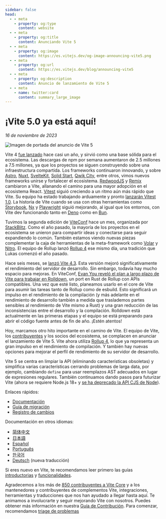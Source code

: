 ```yaml
---
sidebar: false
head:
  - - meta
    - property: og:type
      content: website
  - - meta
    - property: og:title
      content: Anunciando Vite 5
  - - meta
    - property: og:image
      content: https://es.vitejs.dev/og-image-announcing-vite5.png
  - - meta
    - property: og:url
      content: https://es.vitejs.dev/blog/announcing-vite5
  - - meta
    - property: og:description
      content: Anuncio de lanzamiento de Vite 5
  - - meta
    - name: twitter:card
      content: summary_large_image
---
```


# ¡Vite 5.0 ya está aquí!

_16 de noviembre de 2023_

![Imagen de portada del anuncio de Vite 5](/og-image-announcing-vite5.png)

Vite 4 [fue lanzado](./anunciando-vite4.md) hace casi un año, y sirvió como una base sólida para el ecosistema. Las descargas de npm por semana aumentaron de 2.5 millones a 7.5 millones, ya que los proyectos se siguen construyendo sobre una infraestructura compartida. Los frameworks continuaron innovando, y sobre [Astro](https://astro.build/), [Nuxt](https://nuxt.com/), [SvelteKit](https://kit.svelte.dev/), [Solid Start](https://www.solidjs.com/blog/introducing-solidstart), [Qwik City](https://qwik.builder.io/qwikcity/overview/), entre otros, vimos nuevos frameworks unirse y fortalecer el ecosistema. [RedwoodJS](https://redwoodjs.com/) y [Remix](https://remix.run/) cambiaron a Vite, allanando el camino para una mayor adopción en el ecosistema React. [Vitest](https://vitest.dev) siguió creciendo a un ritmo aún más rápido que Vite. Su equipo ha estado trabajando arduamente y pronto [lanzarán Vitest 1.0](https://github.com/vitest-dev/vitest/issues/3596). La historia de Vite cuando se usa con otras herramientas como [Storybook](https://storybook.js.org), [Nx](https://nx.dev) y [Playwright](https://playwright.dev) siguió mejorando, al igual que los entornos, con Vite dev funcionando tanto en [Deno](https://deno.com) como en [Bun](https://bun.sh).

Tuvimos la segunda edición de [ViteConf](https://viteconf.org/23/replay) hace un mes, organizada por [StackBlitz](https://stackblitz.com). Como el año pasado, la mayoría de los proyectos en el ecosistema se unieron para compartir ideas y conectarse para seguir expandiendo lo común. También estamos viendo nuevas piezas complementar la caja de herramientas de la meta-framework como [Volar](https://volarjs.dev/) y [Nitro](https://nitro.unjs.io/). El equipo de Rollup lanzó [Rollup 4](https://rollupjs.org) ese mismo día, una tradición que Lukas comenzó el año pasado.

Hace seis meses, se [lanzó Vite 4.3](./anunciado-vite-4-3.md). Esta versión mejoró significativamente el rendimiento del servidor de desarrollo. Sin embargo, todavía hay mucho espacio para mejoras. En ViteConf, [Evan You reveló el plan a largo plazo de Vite para trabajar en Rolldown](https://www.youtube.com/watch?v=hrdwQHoAp0M), un port en Rust de Rollup con APIs compatibles. Una vez que esté listo, planeamos usarlo en el core de Vite para asumir las tareas tanto de Rollup como de esbuild. Esto significará un impulso en el rendimiento de la compilación (y más adelante en el rendimiento de desarrollo también a medida que traslademos partes sensibles al rendimiento de Vite mismo a Rust) y una gran reducción de las inconsistencias entre el desarrollo y la compilación. Rolldown está actualmente en las primeras etapas y el equipo se está preparando para abrir el código fuente antes de fin de año. ¡Estén atentos!

Hoy, marcamos otro hito importante en el camino de Vite. El equipo de Vite, los [contribuyentes](https://github.com/vitejs/vite/graphs/contributors) y los socios del ecosistema, se complacen en anunciar el lanzamiento de Vite 5. Vite ahora utiliza [Rollup 4](https://github.com/vitejs/vite/pull/14508), lo que ya representa un gran impulso en el rendimiento de compilación. Y también hay nuevas opciones para mejorar el perfil de rendimiento de su servidor de desarrollo.

Vite 5 se centra en limpiar la API (eliminando características obsoletas) y simplifica varias características cerrando problemas de larga data, por ejemplo, cambiando `define` para usar reemplazos AST adecuados en lugar de expresiones regulares. También continuamos dando pasos para futurizar Vite (ahora se requiere Node.js 18+ y [se ha deprecado la API CJS de Node](/guide/migration#api-de-node-para-la-compilacion-cjs-de-vite-ahora-obsoleta)).

Enlaces rápidos:

- [Documentación](/)
- [Guía de migración](/guide/migration)
- [Registro de cambios](https://github.com/vitejs/vite/blob/main/packages/vite/CHANGELOG.md#500-2023-11-16)

Documentación en otros idiomas:

- [简体中文](https://cn.vitejs.dev/)
- [日本語](https://ja.vitejs.dev/)
- [Español](https://es.vitejs.dev/)
- [Português](https://pt.vitejs.dev/)
- [한국어](https://ko.vitejs.dev/)
- [Deutsch](https://de.vitejs.dev/) (nueva traducción)

Si eres nuevo en Vite, te recomendamos leer primero las guías [introductorias](/guide/) y [funcionalidades](/guide/features).

Agradecemos a los más de [850 contribuyentes a Vite Core](https://github.com/vitejs/vite/graphs/contributors) y a los mantenedores y contribuyentes de complementos Vite, integraciones, herramientas y traducciones que nos han ayudado a llegar hasta aquí. Te animamos a involucrarte y seguir mejorando Vite con nosotros. Puedes obtener más información en nuestra [Guía de Contribución](https://github.com/vitejs/docs-es/blob/main/CONTRIBUTING.md). Para comenzar, recomendamos [triage de problemas](https://github.com/vitejs)
